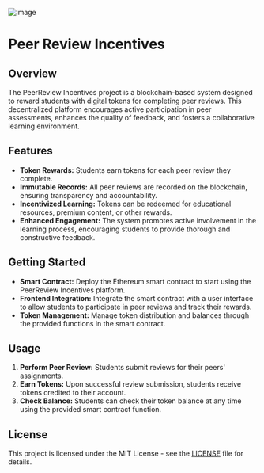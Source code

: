![image](https://github.com/user-attachments/assets/13844190-4beb-482c-97c3-3e3d1f4b4c2f)

# Peer Review Incentives

## Overview
The PeerReview Incentives project is a blockchain-based system designed to reward students with digital tokens for completing peer reviews. This decentralized platform encourages active participation in peer assessments, enhances the quality of feedback, and fosters a collaborative learning environment.

## Features
- **Token Rewards:** Students earn tokens for each peer review they complete.
- **Immutable Records:** All peer reviews are recorded on the blockchain, ensuring transparency and accountability.
- **Incentivized Learning:** Tokens can be redeemed for educational resources, premium content, or other rewards.
- **Enhanced Engagement:** The system promotes active involvement in the learning process, encouraging students to provide thorough and constructive feedback.

## Getting Started
- **Smart Contract:** Deploy the Ethereum smart contract to start using the PeerReview Incentives platform.
- **Frontend Integration:** Integrate the smart contract with a user interface to allow students to participate in peer reviews and track their rewards.
- **Token Management:** Manage token distribution and balances through the provided functions in the smart contract.

## Usage
1. **Perform Peer Review:** Students submit reviews for their peers' assignments.
2. **Earn Tokens:** Upon successful review submission, students receive tokens credited to their account.
3. **Check Balance:** Students can check their token balance at any time using the provided smart contract function.

## License
This project is licensed under the MIT License - see the [LICENSE](LICENSE) file for details.


